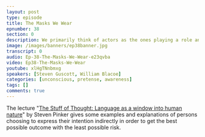 ```yaml
---
layout: post
type: episode
title: The Masks We Wear
epnumber: 38
section: 0
description: We primarily think of actors as the ones playing a role and pretending to be someone they really are not. But in a sense everyone wears a mask and acts out a charade. This can be done deliberately, but most of the time is quite subconscious and involuntary. What are the purposes of putting on an invisibile mask? What would life be like without them? And how many layers of masks does a person actually wear?
image: /images/banners/ep38banner.jpg
transcript: 0
audio: Ep-38-The-Masks-We-Wear-e23qvba
video: Ep38-The-Masks-We-Wear
youtube: xlHgTNnbmxg
speakers: [Steven Guscott, William Blacoe]
categories: [unconscious, pretense, awareness]
tags: []
comments: true
---
```

The lecture "<a href="https://www.youtube.com/watch?v=5S1d3cNge24&t=1975s">The Stuff of Thought: Language as a window into human nature</a>" by Steven Pinker gives some examples and explanations of persons choosing to express their intention indirectly in order to get the best possible outcome with the least possible risk.